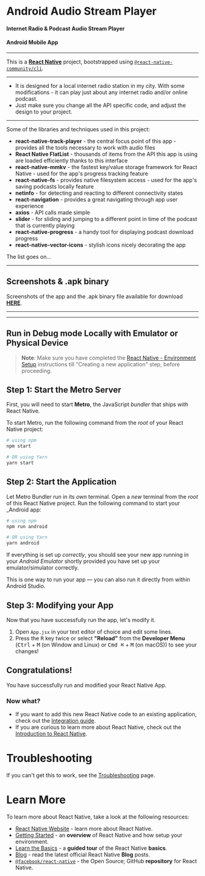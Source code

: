 # Android Audio Stream Player

#### Internet Radio & Podcast Audio Stream Player

#### Android Mobile App

---

This is a [**React Native**](https://reactnative.dev) project, bootstrapped using [`@react-native-community/cli`](https://github.com/react-native-community/cli).

---

- It is designed for a local internet radio station in my city. With some modifications - it can play just about any internet radio and/or online podcast.
- Just make sure you change all the API specific code, and adjust the design to your project.

---

Some of the libraries and techniques used in this project:

- **react-native-track-player** - the central focus point of this app - provides all the tools necessary to work with audio files
- **React Native FlatList** - thousands of items from the API this app is using are loaded efficiently thanks to this interface
- **react-native-mmkv** - the fastest key/value storage framework for React Native - used for the app's progress tracking feature
- **react-native-fs** - provides native filesystem access - used for the app's saving podcasts locally feature
- **netinfo** - for detecting and reacting to different connectivity states
- **react-navigation** - provides a great navigating through app user experience
- **axios** - API calls made simple
- **slider** - for sliding and jumping to a different point in time of the podcast that is currently playing
- **react-native-progress** - a handy tool for displaying podcast download progress
- **react-native-vector-icons** - stylish icons nicely decorating the app

The list goes on...

---

## Screenshots & .apk binary

Screenshots of the app and the .apk binary file available for download **[HERE](https://it-drafter.github.io/android-audio-stream-player/ 'HERE')**.

---

---

## Run in Debug mode Locally with Emulator or Physical Device

> **Note**: Make sure you have completed the [React Native - Environment Setup](https://reactnative.dev/docs/environment-setup) instructions till "Creating a new application" step, before proceeding.

## Step 1: Start the Metro Server

First, you will need to start **Metro**, the JavaScript _bundler_ that ships _with_ React Native.

To start Metro, run the following command from the _root_ of your React Native project:

```bash
# using npm
npm start

# OR using Yarn
yarn start
```

## Step 2: Start the Application

Let Metro Bundler run in its _own_ terminal. Open a _new_ terminal from the _root_ of this React Native project. Run the following command to start your \_Android app:

```bash
# using npm
npm run android

# OR using Yarn
yarn android
```

If everything is set up _correctly_, you should see your new app running in your _Android Emulator_ shortly provided you have set up your emulator/simulator correctly.

This is one way to run your app — you can also run it directly from within Android Studio.

## Step 3: Modifying your App

Now that you have successfully run the app, let's modify it.

1. Open `App.jsx` in your text editor of choice and edit some lines.
2. Press the <kbd>R</kbd> key twice or select **"Reload"** from the **Developer Menu** (<kbd>Ctrl</kbd> + <kbd>M</kbd> (on Window and Linux) or <kbd>Cmd ⌘</kbd> + <kbd>M</kbd> (on macOS)) to see your changes!

## Congratulations!

You have successfully run and modified your React Native App.

### Now what?

- If you want to add this new React Native code to an existing application, check out the [Integration guide](https://reactnative.dev/docs/integration-with-existing-apps).
- If you are curious to learn more about React Native, check out the [Introduction to React Native](https://reactnative.dev/docs/getting-started).

# Troubleshooting

If you can't get this to work, see the [Troubleshooting](https://reactnative.dev/docs/troubleshooting) page.

# Learn More

To learn more about React Native, take a look at the following resources:

- [React Native Website](https://reactnative.dev) - learn more about React Native.
- [Getting Started](https://reactnative.dev/docs/environment-setup) - an **overview** of React Native and how setup your environment.
- [Learn the Basics](https://reactnative.dev/docs/getting-started) - a **guided tour** of the React Native **basics**.
- [Blog](https://reactnative.dev/blog) - read the latest official React Native **Blog** posts.
- [`@facebook/react-native`](https://github.com/facebook/react-native) - the Open Source; GitHub **repository** for React Native.
